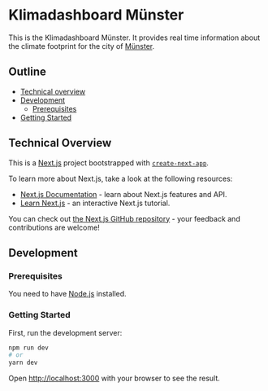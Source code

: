 # Klimadashboard Münster

This is the Klimadashboard Münster. It provides real time information about the climate footprint for the city of [Münster](https://en.wikipedia.org/wiki/M%C3%BCnster).

## Outline

- [Technical overview](#technical-overview)
- [Development](#development)
  - [Prerequisites](#prerequisites)
- [Getting Started](#getting-started)

## Technical Overview

This is a [Next.js](https://nextjs.org/) project bootstrapped with [`create-next-app`](https://github.com/vercel/next.js/tree/canary/packages/create-next-app).

To learn more about Next.js, take a look at the following resources:

- [Next.js Documentation](https://nextjs.org/docs) - learn about Next.js features and API.
- [Learn Next.js](https://nextjs.org/learn) - an interactive Next.js tutorial.

You can check out [the Next.js GitHub repository](https://github.com/vercel/next.js/) - your feedback and contributions are welcome!

## Development

### Prerequisites

You need to have [Node.js](https://nodejs.org/en/) installed.

### Getting Started

First, run the development server:

```bash
npm run dev
# or
yarn dev
```

Open [http://localhost:3000](http://localhost:3000) with your browser to see the result.
